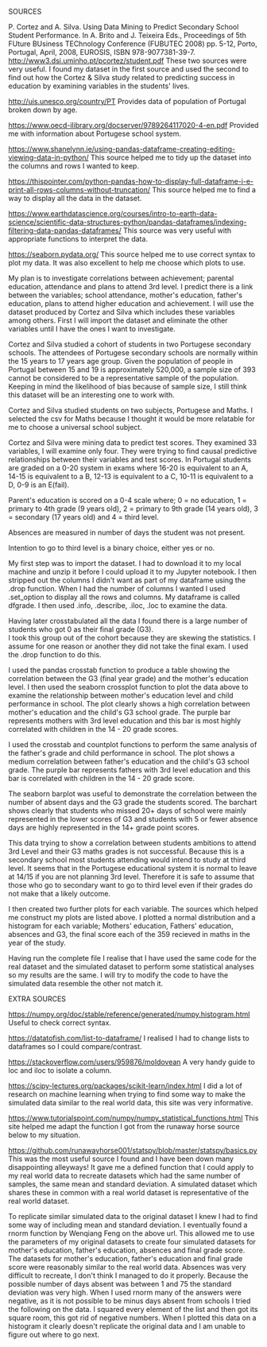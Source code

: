SOURCES

P. Cortez and A. Silva. Using Data Mining to Predict Secondary School Student Performance. In A. Brito and J. Teixeira Eds., Proceedings of 5th FUture BUsiness TEChnology Conference (FUBUTEC 2008) pp. 5-12, Porto, Portugal, April, 2008, EUROSIS, ISBN 978-9077381-39-7. 
http://www3.dsi.uminho.pt/pcortez/student.pdf
 These two sources were very useful.  I found my dataset in the first source and used the second to find out how the Cortez & Silva
study related to predicting success in education by examining variables in the students' lives.

http://uis.unesco.org/country/PT
    Provides data of population of Portugal broken down by age.
    
https://www.oecd-ilibrary.org/docserver/9789264117020-4-en.pdf
    Provided me with information about Portugese school system.
   
https://www.shanelynn.ie/using-pandas-dataframe-creating-editing-viewing-data-in-python/
    This source helped me to tidy up the dataset into the columns and rows I wanted to keep.

https://thispointer.com/python-pandas-how-to-display-full-dataframe-i-e-print-all-rows-columns-without-truncation/
    This source helped me to find a way to display all the data in the dataset.
    
https://www.earthdatascience.org/courses/intro-to-earth-data-science/scientific-data-structures-python/pandas-dataframes/indexing-filtering-data-pandas-dataframes/
    This source was very useful with appropriate functions to interpret the data.

https://seaborn.pydata.org/
    This source helped me to use correct syntax to plot my data.  It was also excellent to help me choose which plots to use.

My plan is to investigate correlations between achievement; parental education, attendance and plans to attend 3rd level.
I predict there is a link between the variables; school attendance, mother's education, father's education, plans to attend 
higher education and achievement.  I will use the dataset produced by Cortez and Silva which includes these variables among others.
First I will import the dataset and eliminate the other variables until I have the ones I want to investigate. 

Cortez and Silva studied a cohort of students in two Portugese secondary schools. The attendees of Portugese secondary schools are normally
within the 15 years to 17 years age group.  Given the population of people in Portugal between 15 and 19 is approximately 520,000, a sample size
of 393 cannot  be considered to be a representative sample of the population.  Keeping in mind the likelihood of bias because of sample size, I still think
this dataset will be an interesting one to work with.

Cortez and Silva studied students on two subjects, Portugese and Maths.  I selected the csv for Maths because I thought it would be more relatable
for me to choose a universal school subject.

Cortez and Silva were mining data to predict test scores.  They examined 33 variables, I will examine only four.  They were trying to find causal
predictive relationships between their variables and test scores.  In Portugal students are graded on a 0-20 system in exams where 16-20 is equivalent to
an A, 14-15 is equivalent to a B, 12-13 is equivalent to a C, 10-11 is equivalent to a D, 0-9 is an E(fail).

Parent's education is scored on a 0-4 scale where; 0 = no education, 1 = primary to 4th grade (9 years old), 2 = primary to 9th grade (14 years old), 
3 = secondary (17 years old) and 4 = third level.

Absences are measured in number of days the student was not present.

Intention to go to third level is a binary choice, either yes or no.

My first step was to import the dataset.  I had to download it to my local machine and unzip it before I could upload it to my Jupyter notebook. 
I then stripped out the columns I didn't want as part of my dataframe using the .drop function.  When I had the number of columns I wanted I used .set_option
to display all the rows and columns. My dataframe is called dfgrade. I then used .info, .describe, .iloc, .loc to examine the data. 

Having later crosstabulated all the data I found there is a large number of students who got 0 as their final grade (G3).  
I took this group out of the cohort because they are skewing the statistics.  I assume for one reason or another they
did not take the final exam.  I used the .drop function to do this.

I used the pandas crosstab function to produce a table showing the correlation between the G3 (final year grade) and the mother's education level.
I then used the seaborn crossplot function to plot the data above to examine the relationship between mother's education level and child performance in school. 
The plot clearly shows a high correlation between mother's education and the child's G3 school grade.  The purple bar represents mothers with 3rd level education and this
bar is most highly correlated with children in the 14 - 20 grade scores.

I used the crosstab and countplot functions to perform the same analysis of the father's grade and child performance in school.
The plot shows a medium correlation between father's education and the child's G3 school grade.  The purple bar represents fathers with 3rd level education and this
bar is correlated with children in the 14 - 20 grade score.

The seaborn barplot was useful to demonstrate the correlation between the number of absent days and the G3 grade the students scored.  The barchart
shows clearly that students who missed 20+ days of school were mainly represented in the lower scores of G3 and students with 5 or fewer absence days are highly represented in the 14+ grade point scores. 

This data trying to show a correlation between students ambitions to attend 3rd Level and their G3 maths grades is not successful.
Because this is a secondary school most students attending would intend to study at third level.  It seems that in the Portugese educational system it is normal to leave
at 14/15 if you are not planning 3rd level.  Therefore it is safe to assume that those who go to secondary want to go to third level even if their grades do not make that a likely outcome.

I then created two further plots for each variable.  The sources which helped me construct my plots are listed above.  I plotted a normal distribution and a histogram for each
variable; Mothers' education, Fathers' education, absences and G3, the final score each of the 359 recieved in maths in the year of the study.  

Having run the complete file I realise that I have used the same code for the real dataset and the simulated dataset to perform some statistical analyses so my results are the same.  I will try to modify the code to have the simulated data resemble the other not match it.

EXTRA SOURCES

https://numpy.org/doc/stable/reference/generated/numpy.histogram.html Useful to check correct syntax.

https://datatofish.com/list-to-dataframe/ I realised I had to change lists to dataframes so I could compare/contrast.

https://stackoverflow.com/users/959876/moldovean A very handy guide to loc and iloc to isolate a column.

https://scipy-lectures.org/packages/scikit-learn/index.html I did a lot of research on machine learning when trying to find some way to make the simulated data similar to the real world data, this site was very informative.

https://www.tutorialspoint.com/numpy/numpy_statistical_functions.html This site helped me adapt the function I got from the runaway horse source below to my situation.

https://github.com/runawayhorse001/statspy/blob/master/statspy/basics.py This was the most useful source I found and I have been down many disappointing alleyways! It gave me a defined function that I could apply to my real world data to recreate datasets which had the same number of samples, the same mean and standard deviation. A simulated dataset which shares these in common with a real world dataset is representative of the real world dataset.

To replicate similar simulated data to the original dataset I knew I had to find some way of including mean and standard deviation.  I eventually found a rnorm function by Wenqiang Feng on the above url.  This allowed me to use the parameters of my original datasets to create four simulated datasets for mother's education, father's education, absences and final grade score.  The datasets for mother's education, father's education and final grade score were reasonably similar to the real world data.  Absences was very difficult to recreate, I don't think I managed to do it properly.  Because the possible number of days absent was between 1 and 75 the standard deviation was very high.  When I used rnorm many of the answers were negative, as it is not possible to be minus days absent from schools I tried the following on the data.  I squared every element of the list and then got its square room, this got rid of negative numbers.  When I plotted this data on a histogram it clearly doesn't replicate the original data and I am unable to figure out where to go next.
